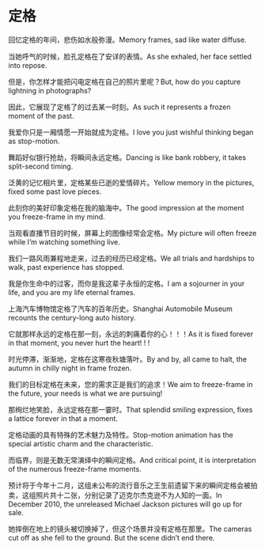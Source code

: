 # 定格

<p><span class="chinese">回忆定格的年间，悲伤如水般弥漫。</span><span class="english">Memory frames, sad like water diffuse.</span></p>

<p><span class="chinese">当她呼气的时候，脸孔定格在了安详的表情。</span><span class="english">As she exhaled, her face settled into repose.</span></p>

<p><span class="chinese">但是，你怎样才能把闪电定格在自己的照片里呢？</span><span class="english">But, how do you capture lightning in photographs?</span></p>

<p><span class="chinese">因此，它展现了定格了的过去某一时刻。</span><span class="english">As such it represents a frozen moment of the past.</span></p>

<p><span class="chinese">我爱你只是一厢情愿一开始就成为定格。</span><span class="english">I love you just wishful thinking began as stop-motion.</span></p>

<p><span class="chinese">舞蹈好似银行抢劫，将瞬间永远定格。</span><span class="english">Dancing is like bank robbery, it takes split-second timing.</span></p>

<p><span class="chinese">泛黄的记忆相片里，定格某些已逝的爱情碎片。</span><span class="english">Yellow memory in the pictures, fixed some past love pieces.</span></p>

<p><span class="chinese">此刻你的美好印象定格在我的脑海中。</span><span class="english">The good impression at the moment you freeze-frame in my mind.</span></p>

<p><span class="chinese">当观看直播节目的时候，屏幕上的图像经常会定格。</span><span class="english">My picture will often freeze while I’m watching something live.</span></p>

<p><span class="chinese">我们一路风雨兼程地走来，过去的经历已经定格。</span><span class="english">We all trials and hardships to walk, past experience has stopped.</span></p>

<p><span class="chinese">我是你生命中的过客，而你是我这辈子永恒的定格。</span><span class="english">I am a sojourner in your life, and you are my life eternal frames.</span></p>

<p><span class="chinese">上海汽车博物馆定格了汽车的百年历史。</span><span class="english">Shanghai Automobile Museum recounts the century-long auto history.</span></p>

<p><span class="chinese">它就那样永远的定格在那一刻，永远的刺痛着你的心！！！</span><span class="english">As it is fixed forever in that moment, you never hurt the heart! ! !</span></p>

<p><span class="chinese">时光停滞，渐渐地，定格在这寒夜秋塘落叶。</span><span class="english">By and by, all came to halt, the autumn in chilly night in frame frozen.</span></p>

<p><span class="chinese">我们的目标定格在未来，您的需求正是我们的追求！</span><span class="english">We aim to freeze-frame in the future, your needs is what we are pursuing!</span></p>

<p><span class="chinese">那绚烂地笑脸，永远定格在那一霎时。</span><span class="english">That splendid smiling expression, fixes a lattice forever in that a moment.</span></p>

<p><span class="chinese">定格动画的具有特殊的艺术魅力及特性。</span><span class="english">Stop-motion animation has the special artistic charm and the characteristic.</span></p>

<p><span class="chinese">而临界，则是无数无常演绎中的瞬间定格。</span><span class="english">And critical point, it is interpretation of the numerous freeze-frame moments.</span></p>

<p><span class="chinese">预计将于今年十二月，这组未公布的流行音乐之王生前遗留下来的瞬间定格会被拍卖，这组照片共十二张，分别记录了迈克尔杰克逊不为人知的一面。</span><span class="english">In December 2010, the unreleased Michael Jackson pictures will go up for sale.</span></p>

<p><span class="chinese">她摔倒在地上的镜头被切换掉了，但这个场景并没有定格在那里。</span><span class="english">The cameras cut off as she fell to the ground. But the scene didn’t end there.</span></p>

